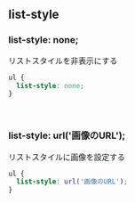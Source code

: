 ## list-style
###   list-style: none;
リストスタイルを非表示にする
```css
ul {
  list-style: none;
}
```
  
<br>
  
###   list-style: url('画像のURL');
リストスタイルに画像を設定する
```css
ul {
  list-style: url('画像のURL');
}
```
